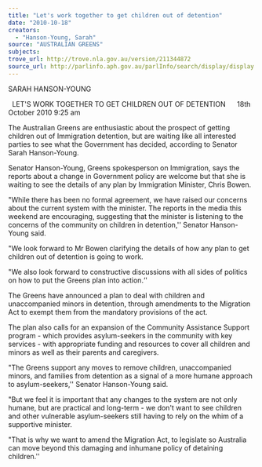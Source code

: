 ```yaml
---
title: "Let's work together to get children out of detention"
date: "2010-10-18"
creators:
  - "Hanson-Young, Sarah"
source: "AUSTRALIAN GREENS"
subjects:
trove_url: http://trove.nla.gov.au/version/211344872
source_url: http://parlinfo.aph.gov.au/parlInfo/search/display/display.w3p;query=Id%3A%22media/pressrel/305125%22
---
```


 

 

 

 

 SARAH HANSON-YOUNG 

   LET'S WORK TOGETHER TO GET CHILDREN OUT OF DETENTION      18th October 2010 9:25 am 

 The Australian Greens are enthusiastic about the prospect of getting children out of  Immigration detention, but are waiting like all interested parties to see what the Government  has decided, according to Senator Sarah Hanson-Young. 

 Senator Hanson-Young, Greens spokesperson on Immigration, says the reports about a  change in Government policy are welcome but that she is waiting to see the details of any  plan by Immigration Minister, Chris Bowen. 

 "While there has been no formal agreement, we have raised our concerns about the current  system with the minister. The reports in the media this weekend are encouraging, suggesting  that the minister is listening to the concerns of the community on children in detention,''  Senator Hanson-Young said. 

 "We look forward to Mr Bowen clarifying the details of how any plan to get children out of  detention is going to work. 

 "We also look forward to constructive discussions with all sides of politics on how to put the  Greens plan into action.‘' 

 The Greens have announced a plan to deal with children and unaccompanied minors in  detention, through amendments to the Migration Act to exempt them from the mandatory  provisions of the act. 

 The plan also calls for an expansion of the Community Assistance Support program - which  provides asylum-seekers in the community with key services - with appropriate funding and  resources to cover all children and minors as well as their parents and caregivers. 

 "The Greens support any moves to remove children, unaccompanied minors, and families  from detention as a signal of a more humane approach to asylum-seekers,'' Senator Hanson-Young said. 

 "But we feel it is important that any changes to the system are not only humane, but are  practical and long-term - we don't want to see children and other vulnerable asylum-seekers  still having to rely on the whim of a supportive minister. 

 "That is why we want to amend the Migration Act, to legislate so Australia can move beyond  this damaging and inhumane policy of detaining children.'' 

